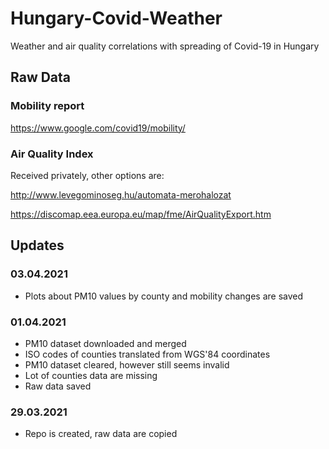 # Hungary-Covid-Weather
 Weather and air quality correlations with spreading of Covid-19 in Hungary

## Raw Data

### Mobility report
https://www.google.com/covid19/mobility/

### Air Quality Index
Received privately, other options are:

http://www.levegominoseg.hu/automata-merohalozat

https://discomap.eea.europa.eu/map/fme/AirQualityExport.htm

## Updates

### 03.04.2021

- Plots about PM10 values by county and mobility changes are saved

### 01.04.2021

- PM10 dataset downloaded and merged
- ISO codes of counties translated from WGS'84 coordinates
- PM10 dataset cleared, however still seems invalid
- Lot of counties data are missing
- Raw data saved

### 29.03.2021
- Repo is created, raw data are copied


